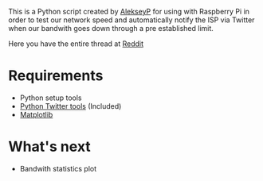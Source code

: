This is a Python script created by [AlekseyP](https://www.reddit.com/user/AlekseyP) for using with Raspberry Pi in order to test our network speed and automatically notify the ISP via Twitter when our bandwith goes down through a pre established limit.

Here you have the entire thread at [Reddit](https://www.reddit.com/r/technology/comments/43fi39/i_set_up_my_raspberry_pi_to_automatically_tweet)

# Requirements
* Python setup tools
* [Python Twitter tools](https://github.com/sixohsix/twitter) (Included)
* [Matplotlib](http://matplotlib.org/index.html)

# What's next
* Bandwith statistics plot
